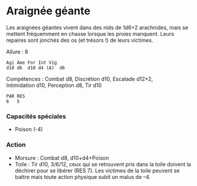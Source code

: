 
# Araignée géante
Les araignées géantes vivent dans des nids de 1d6+2 arachnides, mais se mettent fréquemment en chasse lorsque les proies manquent. Leurs repaires sont jonchés des os (et trésors !) de leurs victimes.

Allure : 8
```
Agi	Âme	For	Int	Vig
d10	d6	d10	d4 (A)	d6
```
Compétences : Combat d8, Discrétion d10, Escalade d12+2, Intimidation d10, Perception d8, Tir d10
```
PAR	RES
6	5
```
### Capacités spéciales
- Poison (-4)
### Action
- Morsure	: Combat d8, d10+d4+Poison
- Toile : Tir d10, 3/6/12, ceux qui se retrouvent pris dans la toile doivent la déchirer pour se libérer (RES 7). Les victimes de la toile peuvent se battre mais toute action physique subit un malus de –4.
